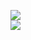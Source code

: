 [![](https://img.shields.io/badge/Made%20With-Github%20Spray-lightgrey.svg?style=for-the-badge&logo=github)](https://github.com/Annihil/github-spray#1726)  
[![](https://i.imgur.com/2DrTn0Z.gif)](https://github.com/Annihil/github-spray)